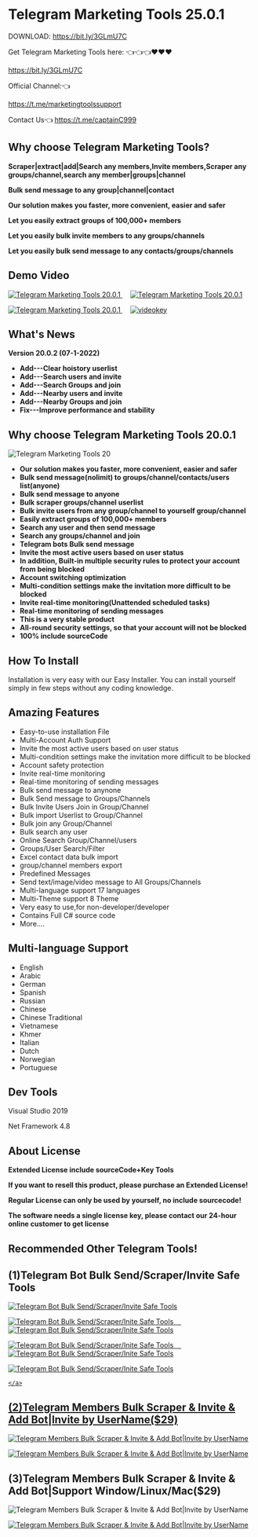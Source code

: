 # Telegram Marketing Tools 25.0.1  
 
DOWNLOAD: https://bit.ly/3GLmU7C

Get Telegram Marketing Tools here: 👈👈👈❤️❤️❤️

https://bit.ly/3GLmU7C

Official Channel:👈

https://t.me/marketingtoolssupport

Contact Us👈
https://t.me/captainC999


    
 <h2><strong> Why choose Telegram Marketing Tools? </strong></h2>
<p><strong>Scraper|extract|add|Search any members,Invite members,Scraper any groups/channel,search any member|groups|channel </strong></p>
<p><strong>Bulk send message to any group|channel|contact </strong></p>
<p><strong>Our solution makes you faster, more convenient, easier and safer</strong></p>
<p><strong>Let you easily extract groups of 100,000+ members</strong></p>
<p><strong>Let you easily bulk invite members to any groups/channels</strong></p>
<p><strong>Let you easily bulk send message to any contacts/groups/channels</strong></p>
 


<h2><strong> Demo Video</strong></h2>
<p>
    <a href="https://youtu.be/M6m1XmiZJmo" rel="nofollow">
        <img src="https://i.ibb.co/pjm9K3d/videobtn1.jpg" alt="Telegram Marketing Tools 20.0.1">
    </a>
	 &nbsp;&nbsp;&nbsp;
	 <a href="https://youtu.be/Vext9PI5Djo" rel="nofollow">
        <img src="https://i.ibb.co/60wdmz7/videobtn2.jpg" alt="Telegram Marketing Tools 20.0.1">
    </a>
</p>
<p>
    <a href="https://youtu.be/HLTue-7uqpI" rel="nofollow">
		<img src="https://i.ibb.co/HpcDyNm/videobtnnew.png" alt="Telegram Marketing Tools 20.0.1" >
    </a>
	 &nbsp;&nbsp;&nbsp;
	  <a href="https://youtu.be/FkOmmEZ29to" rel="nofollow">
		<img src="https://i.ibb.co/n7Lw3gW/videokey.png" alt="videokey" border="0">
    </a>
	
</p>

<h2><strong> What's News</strong></h2>
<strong>
<p>Version 20.0.2 (07-1-2022)</p>
<ul>
<li>Add---Clear hoistory userlist</li>
<li>Add---Search users and invite</li>
<li>Add---Search Groups  and join</li>
<li>Add---Nearby users and invite</li>
<li>Add---Nearby Groups and join</li>
<li>Fix---Improve performance and stability</li>
</ul>
</strong>




<h2><strong> Why choose Telegram Marketing Tools 20.0.1 </strong></h2>
<img src="https://i.ibb.co/89cTZ1G/tginfo.jpg" alt="Telegram Marketing Tools 20" border="0">
<strong>
<ul>
<li>Our solution makes you faster, more convenient, easier and safer</li>
<li>Bulk send message(nolimit) to groups/channel/contacts/users list(anyone)</li>
<li>Bulk send message to anyone</li>
<li>Bulk scraper groups/channel  userlist</li>
<li>Bulk invite users from  any group/channel to yourself group/channel</li>
<li>Easily extract groups of 100,000+ members </li>
<li>Search any user and then send message</li>
<li>Search any groups/channel and join</li>
<li>Telegram bots Bulk send message</li>
<li>Invite the most active users based on user status</li>
<li>In addition, Built-in multiple security rules to protect your account from being blocked</li>
<li>Account switching optimization</li>
<li>Multi-condition settings make the invitation more difficult to be blocked</li>
<li>Invite real-time monitoring(Unattended scheduled tasks)</li>
<li>Real-time monitoring of sending messages</li>
<li>This is a very stable product</li>
<li>All-round security settings, so that your account will not be blocked</li>
<li>100% include sourceCode</li>
</ul>
</strong>



<h2><strong> How To Install</strong></h2>
<p>
Installation is very easy with our Easy Installer. 
You can install yourself simply in few steps without any coding knowledge.
</p>


<h2><strong>Amazing Features</strong></h2>
<ul>
    <li>Easy-to-use installation File</li>
	<li>Multi-Account Auth Support</li>
    <li>Invite the most active users based on user status</li>
    <li>Multi-condition settings make the invitation more difficult to be blocked</li>
	<li>Account safety protection</li>
    <li>Invite real-time monitoring</li>
    <li>Real-time monitoring of sending messages</li>
	<li>Bulk send message to anynone </li>
	<li>Bulk Send message to Groups/Channels</li>
	<li>Bulk Invite Users Join in Group/Channel</li>
	<li>Bulk import Userlist to Group/Channel</li>
	<li>Bulk join  any Group/Channel</li>
	<li>Bulk search any user</li>
	<li>Online Search Group/Channel/users</li>
    <li>Groups/User Search/Filter</li>
    <li>Excel contact data bulk import</li>
	<li>group/channel members export</li>
    <li>Predefined Messages</li>
    <li>Send text/image/video message to All Groups/Channels</li>
    <li>Multi-language support 17 languages</li>
	<li>Multi-Theme support  8 Theme</li>
	<li>Very easy to use,for non-developer/developer</li>
	 <li>Contains Full C# source code</li>
    <li>More....</li>
</ul>

<h2><strong> Multi-language Support</strong></h2>
<ul>
    <li>English</li>
	<li>Arabic</li>
    <li>German</li>
    <li>Spanish</li>
    <li>Russian</li>
    <li>Chinese</li>
	<li>Chinese Traditional</li>
	<li>Vietnamese</li>
	<li>Khmer</li>
	<li>Italian</li>
	<li>Dutch</li>
	<li>Norwegian</li>
	<li>Portuguese</li>
</ul>

<h2><strong>Dev Tools</strong></h2>
<p>Visual Studio 2019  </p>
<p>Net Framework 4.8</p>

<h2><strong>About License</strong></h2>
<p><strong> Extended License include sourceCode+Key Tools</strong></P>
<p><strong>If you want to resell this product, please purchase an Extended License!</strong></P>
<p><strong>Regular License can only be used by yourself, no include sourcecode!</strong></P>
<p><strong>The software needs a single license key, please contact our 24-hour online customer to get license</strong></p>
	

 <h2><strong>Recommended Other  Telegram Tools!</strong></h2>
 <h2><strong>(1)Telegram Bot Bulk Send/Scraper/Invite Safe Tools</strong></h2>

 <a href="https://codecanyon.net/item/telegram-bot-tools/33859570" rel="nofollow">
	<img src="https://i.ibb.co/dbjypL4/tgsafetools.jpg" alt="Telegram Bot Bulk Send/Scraper/Invite Safe Tools" border="0">
 </a>
 
<p>
    <a href="https://youtu.be/C8mB64XXYWA" rel="nofollow">
        <img src="https://i.ibb.co/h2gs8SX/videobtn.png" alt="Telegram Bot Bulk Send/Scraper/Inite Safe Tools">
		 &nbsp;&nbsp;&nbsp;
    </a>
	 <a href="https://youtu.be/bCDTIUU96rI" rel="nofollow">
      <img src="https://i.ibb.co/GWkc9L4/sendbtn1.png" alt="Telegram Bot Bulk Send/Scraper/Inite Safe Tools" border="0">
    </a>
</p>
<p>
    <a href="https://youtu.be/_yz-g1tYstE" rel="nofollow">
      <img src="https://i.ibb.co/q7xxG4b/sendbtn2.png" alt="Telegram Bot Bulk Send/Scraper/Inite Safe Tools" border="0">
		 &nbsp;&nbsp;&nbsp;
    </a>
	 <a href="https://youtu.be/LSRY0l4CG-o" rel="nofollow">
     <img src="https://i.ibb.co/zNdDM1t/sendbtn3.png" alt="Telegram Bot Bulk Send/Scraper/Inite Safe Tools" border="0">
    </a>
</p> 
<p>
    <a href="https://youtu.be/bnyrtugD7t0" rel="nofollow">
    <img src="https://i.ibb.co/j89KCGy/sendbtn4.png" alt="Telegram Bot Bulk Send/Scraper/Inite Safe Tools" border="0">
	 
    </a>
</p>


<h2><strong>(2)Telegram Members Bulk Scraper & Invite & Add Bot|Invite by UserName($29)</strong></h2>
 <img src="https://i.ibb.co/n8NbRsg/tgmemberinvite.jpg" alt="Telegram Members Bulk Scraper & Invite & Add Bot|Invite by UserName" border="0">
<p>
    <a href="https://youtu.be/vO7G2s6ynyc" rel="nofollow">
        <img src="https://i.ibb.co/h2gs8SX/videobtn.png" alt="Telegram Members Bulk Scraper & Invite & Add Bot|Invite by UserName">
    </a>
</p>

<h2><strong>(3)Telegram Members Bulk Scraper & Invite & Add Bot|Support Window/Linux/Mac($29)</strong></h2>
 <img src="https://i.ibb.co/n8NbRsg/tgmemberinvite.jpg" alt="Telegram Members Bulk Scraper & Invite & Add Bot|Invite by UserName" border="0">
<p>
    <a href="https://youtu.be/7tDTgg1XqoA" rel="nofollow">
        <img src="https://i.ibb.co/h2gs8SX/videobtn.png" alt="Telegram Members Bulk Scraper & Invite & Add Bot|Invite by UserName">
    </a>
</p>


